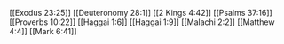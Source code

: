 [[Exodus 23:25]]
[[Deuteronomy 28:1]]
[[2 Kings 4:42]]
[[Psalms 37:16]]
[[Proverbs 10:22]]
[[Haggai 1:6]]
[[Haggai 1:9]]
[[Malachi 2:2]]
[[Matthew 4:4]]
[[Mark 6:41]]
